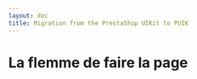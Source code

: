 ```yaml
---
layout: doc
title: Migration from the PrestaShop UIKit to PUIK
---
```


# La flemme de faire la page
